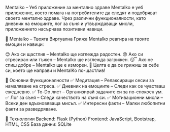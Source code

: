 Mentalko – Уеб приложение за ментално здраве
Mentalko е уеб приложение, което помага на потребителите да следят и подобряват своето ментално здраве. Чрез различни функционалности, като дневник на емоциите, лог за съня и утвърждаващи мисли, приложението насърчава позитивни навици.

🐣 Mentalko – Твоята Виртуална Грижа
Mentalko реагира на твоите емоции и навици:

😊 Ако си щастлив – Mentalko ще изглежда радостен.
😟 Ако си стресиран или тъжен – Mentalko ще изглежда загрижен.
😴 Ако не спиш добре – Mentalko ще е изморен.
🎯 Целта е да се грижиш за себе си, което ще направи и MentalKo по-щастлив!

🔹 Основни Функционалности
✅ Медитация – Релаксиращи сесии за намаляване на стреса.
✅ Дневник на емоциите – Следи как се чувстваш ежедневно.
✅ To-Do лист – Организирай задачите си за по-спокоен ум.
✅ Лог за съня – Следи качеството на съня си.
✅ Мотивационни мисли – Всеки ден вдъхновяваща мисъл.
✅ Интересни факти – Малки любопитни факти за разведряване.

🚀 Технологии
Backend: Flask (Python)
Frontend: JavaScript, Bootstrap, HTML, CSS
База данни: SQLite
